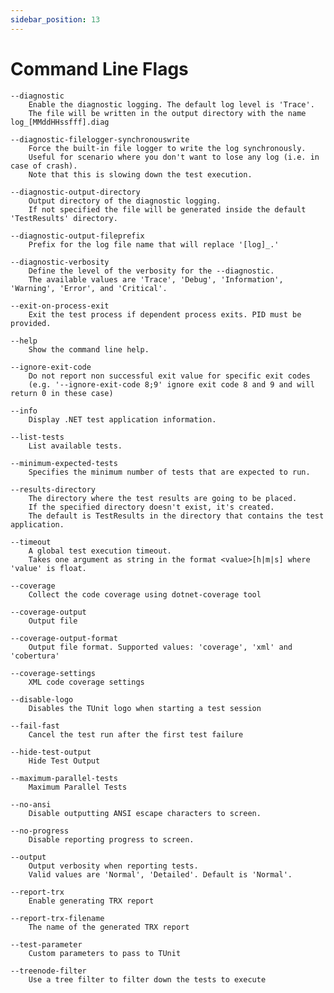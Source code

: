 ```yaml
---
sidebar_position: 13
---
```


# Command Line Flags

    --diagnostic
        Enable the diagnostic logging. The default log level is 'Trace'.
        The file will be written in the output directory with the name log_[MMddHHssfff].diag

    --diagnostic-filelogger-synchronouswrite
        Force the built-in file logger to write the log synchronously.
        Useful for scenario where you don't want to lose any log (i.e. in case of crash).
        Note that this is slowing down the test execution.

    --diagnostic-output-directory
        Output directory of the diagnostic logging.
        If not specified the file will be generated inside the default 'TestResults' directory.

    --diagnostic-output-fileprefix
        Prefix for the log file name that will replace '[log]_.'

    --diagnostic-verbosity
        Define the level of the verbosity for the --diagnostic.
        The available values are 'Trace', 'Debug', 'Information', 'Warning', 'Error', and 'Critical'.

    --exit-on-process-exit
        Exit the test process if dependent process exits. PID must be provided.

    --help
        Show the command line help.

    --ignore-exit-code
        Do not report non successful exit value for specific exit codes
        (e.g. '--ignore-exit-code 8;9' ignore exit code 8 and 9 and will return 0 in these case)

    --info
        Display .NET test application information.

    --list-tests
        List available tests.

    --minimum-expected-tests
        Specifies the minimum number of tests that are expected to run.

    --results-directory
        The directory where the test results are going to be placed.
        If the specified directory doesn't exist, it's created.
        The default is TestResults in the directory that contains the test application.

    --timeout
        A global test execution timeout.
        Takes one argument as string in the format <value>[h|m|s] where 'value' is float.

    --coverage
        Collect the code coverage using dotnet-coverage tool

    --coverage-output
        Output file

    --coverage-output-format
        Output file format. Supported values: 'coverage', 'xml' and 'cobertura'

    --coverage-settings
        XML code coverage settings

    --disable-logo
        Disables the TUnit logo when starting a test session

    --fail-fast
        Cancel the test run after the first test failure

    --hide-test-output
        Hide Test Output

    --maximum-parallel-tests
        Maximum Parallel Tests

    --no-ansi
        Disable outputting ANSI escape characters to screen.

    --no-progress
        Disable reporting progress to screen.

    --output
        Output verbosity when reporting tests.
        Valid values are 'Normal', 'Detailed'. Default is 'Normal'.

    --report-trx
        Enable generating TRX report

    --report-trx-filename
        The name of the generated TRX report

    --test-parameter
        Custom parameters to pass to TUnit

    --treenode-filter
        Use a tree filter to filter down the tests to execute
